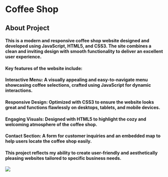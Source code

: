 <h1>Coffee Shop</h1>

<h2>About Project</h2>

<h4>This is a modern and responsive coffee shop website designed and developed using JavaScript, HTML5, and CSS3. The site combines a clean and inviting design with smooth functionality to deliver an excellent user experience.</h4>

<h4>Key features of the website include:</h4>

<h4>Interactive Menu: A visually appealing and easy-to-navigate menu showcasing coffee selections, crafted using JavaScript for dynamic interactions.</h4>

<h4>Responsive Design: Optimized with CSS3 to ensure the website looks great and functions flawlessly on desktops, tablets, and mobile devices.</h4>

<h4>Engaging Visuals: Designed with HTML5 to highlight the cozy and welcoming atmosphere of the coffee shop.</h4>

<h4>Contact Section: A form for customer inquiries and an embedded map to help users locate the coffee shop easily.</h4>

<h4>This project reflects my ability to create user-friendly and aesthetically pleasing websites tailored to specific business needs.</h4>

![](ekran.gif.gif)